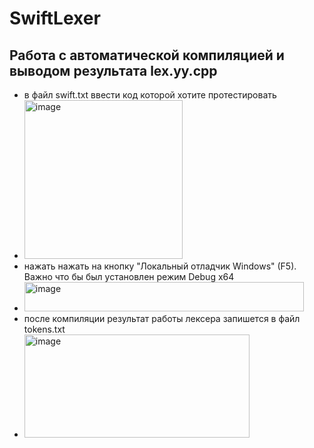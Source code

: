 # SwiftLexer

## Работа с автоматической компиляцией и выводом результата lex.yy.cpp

* в файл swift.txt ввести код которой хотите протестировать
*  <img width="253" height="254" alt="image" src="https://github.com/user-attachments/assets/69365dc2-efc6-4726-b350-cc19c0db0775" />
* нажать нажать на кнопку "Локальный отладчик Windows" (F5). Важно что бы был установлен режим Debug x64
* <img width="447" height="47" alt="image" src="https://github.com/user-attachments/assets/18d9374f-5d7d-4f46-a530-4c746fe9ffbf" />
* после компиляции результат работы лексера запишется в файл tokens.txt
*  <img width="360" height="165" alt="image" src="https://github.com/user-attachments/assets/d11247af-6829-4788-8d9a-2f3f7846880b" />
